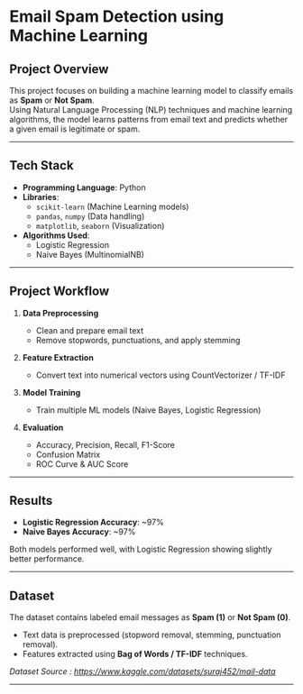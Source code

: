 # Email Spam Detection using Machine Learning  

## Project Overview  
This project focuses on building a machine learning model to classify emails as **Spam** or **Not Spam**.  
Using Natural Language Processing (NLP) techniques and machine learning algorithms, the model learns patterns from email text and predicts whether a given email is legitimate or spam.  

---

## Tech Stack  
- **Programming Language**: Python  
- **Libraries**:  
  - `scikit-learn` (Machine Learning models)  
  - `pandas`, `numpy` (Data handling)  
  - `matplotlib`, `seaborn` (Visualization)  
- **Algorithms Used**:  
  - Logistic Regression  
  - Naive Bayes (MultinomialNB)  

---

## Project Workflow  
1. **Data Preprocessing**  
   - Clean and prepare email text  
   - Remove stopwords, punctuations, and apply stemming  

2. **Feature Extraction**  
   - Convert text into numerical vectors using CountVectorizer / TF-IDF  

3. **Model Training**  
   - Train multiple ML models (Naive Bayes, Logistic Regression)  

4. **Evaluation**  
   - Accuracy, Precision, Recall, F1-Score  
   - Confusion Matrix  
   - ROC Curve & AUC Score  

---

## Results  
- **Logistic Regression Accuracy**: ~97%  
- **Naive Bayes Accuracy**: ~97%  

Both models performed well, with Logistic Regression showing slightly better performance.  

---

## Dataset  
The dataset contains labeled email messages as **Spam (1)** or **Not Spam (0)**.  
- Text data is preprocessed (stopword removal, stemming, punctuation removal).  
- Features extracted using **Bag of Words / TF-IDF** techniques.  

*Dataset Source : https://www.kaggle.com/datasets/suraj452/mail-data*

---
